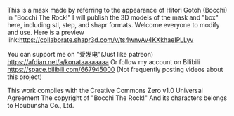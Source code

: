 This is a mask made by referring to the appearance of Hitori Gotoh (Bocchi) in "Bocchi The Rock!"
I will publish the 3D models of the mask and "box" here, including stl, step, and shapr formats. 
Welcome everyone to modify and use.
Here is a preview link:https://collaborate.shapr3d.com/v/ts4wnvAv4KXkhaeIPLLyv

You can support me on "爱发电"(Just like patreon) https://afdian.net/a/konataaaaaaaa 
Or follow my account on Bilibili https://space.bilibili.com/667945000 (Not frequently posting videos about this project)

This work complies with the Creative Commons Zero v1.0 Universal Agreement
The copyright of "Bocchi The Rock!" And its characters belongs to Houbunsha Co., Ltd.

